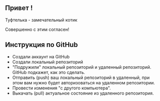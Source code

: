 ## Привет !

Туфтелька - замечательный котик

Совершенно с этим согласен!

## Инструкция по GitHub
+ Создали аккаунт на GitHub
+ Создали локальный репозиторий
+ "Подружили" локальный репозиторий и удаленный репозиторий. GitHub подкажет, как это сделать.
+ Отправить (push) ваш локальный репозиторий в удаленный, при этом вам нужно будет авторизоваться на удаленном репозитории.
+ Провести изменения "с другого компьютера".
+ Выкачать (pull) актуальное состояние из удаленного репозитория.